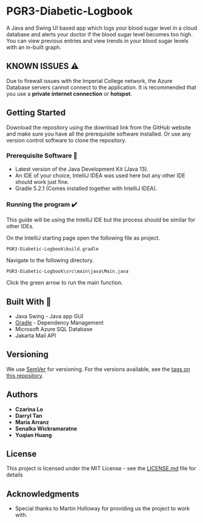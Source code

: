 # PGR3-Diabetic-Logbook
A Java and Swing UI based app which logs your blood sugar level in a cloud database and alerts your doctor if the blood sugar level becomes too high. You can view previous entries and view trends in your blood sugar levels with an in-built graph.

## KNOWN ISSUES :warning:
Due to firewall issues with the Imperial College network, the Azure Database servers cannot connect to the application. It is recommended that you use a **private internet connection** or **hotspot**. 

## Getting Started
Download the repository using the download link from the GitHub website and make sure you have all the prerequisite software installed.
Or use any version control software to clone the repository.

### Prerequisite Software :file_folder:
* Latest version of the Java Development Kit (Java 13).
* An IDE of your choice, IntelliJ IDEA was used here but any other IDE should work just fine.
* Gradle 5.2.1 (Comes installed together with IntelliJ IDEA).

### Running the program :heavy_check_mark:
This guide will be using the IntelliJ IDE but the process should be similar for other IDEs.

On the IntelliJ starting page open the following file as project.

```
PGR3-Diabetic-Logbook\build.gradle
```

Navigate to the following directory.

```
PGR3-Diabetic-Logbook\src\main\java\Main.java
```

Click the green arrow to run the main function.

## Built With :hammer:
* Java Swing - Java app GUI
* [Gradle](https://gradle.org/) - Dependency Management
* Microsoft Azure SQL Database
* Jakarta Mail API

## Versioning

We use [SemVer](http://semver.org/) for versioning. For the versions available, see the [tags on this repository](https://github.com/your/project/tags). 

## Authors
* **Czarina Lo**
* **Darryl Tan**
* **Maria Arranz**
* **Senalka Wickramaratne**
* **Yuqian Huang** 

## License

This project is licensed under the MIT License - see the [LICENSE.md](LICENSE.md) file for details

## Acknowledgments

* Special thanks to Martin Holloway for providing us the project to work with.
